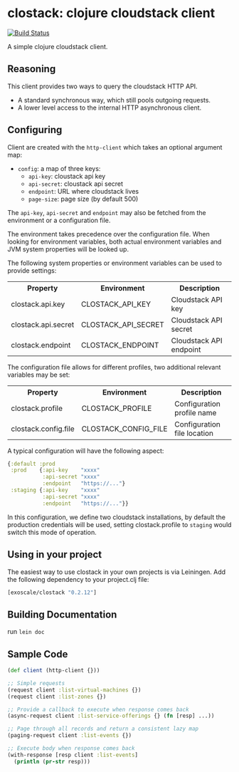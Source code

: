 clostack: clojure cloudstack client
===================================

[![Build Status](https://secure.travis-ci.org/pyr/clostack.png)](http://travis-ci.org/pyr/clostack)


A simple clojure cloudstack client.

## Reasoning

This client provides two ways to query the cloudstack
HTTP API.

* A standard synchronous way, which still pools outgoing requests.
* A lower level access to the internal HTTP asynchronous client.

## Configuring

Client are created with the `http-client` which takes an optional
argument map:

* `config`: a map of three keys:
  * `api-key`: cloustack api key
  * `api-secret`: cloustack api secret
  * `endpoint`: URL where cloudstack lives
  * `page-size`: page size (by default 500)

The `api-key`, `api-secret` and `endpoint` may also be fetched from the environment
or a configuration file.

The environment takes precedence over the configuration file. When looking for environment
variables, both actual environment variables and JVM system properties will be looked up.


The following system properties or environment variables can be
used to provide settings:

<table>
<tr><th>Property</th><th>Environment</th><th>Description</th></tr>
<tr><td>clostack.api.key</td><td>CLOSTACK_API_KEY</td><td>Cloudstack API key</td></tr>
<tr><td>clostack.api.secret</td><td>CLOSTACK_API_SECRET</td><td>Cloudstack API secret</td></tr>
<tr><td>clostack.endpoint</td><td>CLOSTACK_ENDPOINT</td><td>Cloudstack API endpoint</td></tr>
</table>

The configuration file allows for different profiles, two additional relevant variables may be set:

<table>
<tr><th>Property</th><th>Environment</th><th>Description</th></tr>
<tr><td>clostack.profile</td><td>CLOSTACK_PROFILE</td><td>Configuration profile name</td></tr>
<tr><td>clostack.config.file</td><td>CLOSTACK_CONFIG_FILE</td><td>Configuration file location</td></tr>
</table>

A typical configuration will have the following aspect:

```clojure
{:default :prod
 :prod    {:api-key    "xxxx"
           :api-secret "xxxx"
           :endpoint   "https://..."}
 :staging {:api-key    "xxxx"
           :api-secret "xxxx"
           :endpoint   "https://..."}}
```

In this configuration, we define two cloudstack installations, by default the production credentials will
be used, setting clostack.profile to `staging` would switch this mode of operation.

## Using in your project

The easiest way to use clostack in your own projects is via Leiningen. Add the following dependency to your project.clj file:

```clojure
[exoscale/clostack "0.2.12"]
```

## Building Documentation

run `lein doc` 

## Sample Code

```clojure
(def client (http-client {}))

;; Simple requests
(request client :list-virtual-machines {})
(request client :list-zones {})

;; Provide a callback to execute when response comes back
(async-request client :list-service-offerings {} (fn [resp] ...))

;; Page through all records and return a consistent lazy map
(paging-request client :list-events {})

;; Execute body when response comes back
(with-response [resp client :list-events]
  (println (pr-str resp)))
```
